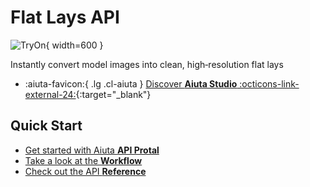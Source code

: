 # Flat Lays API

![TryOn](/media/api/flatlay.png){ width=600 }

Instantly convert model images into clean, high‑resolution flat lays


<div class="grid cards" markdown>

- :aiuta-favicon:{ .lg .cl-aiuta } [Discover __Aiuta Studio__ :octicons-link-external-24:](https://aiuta.com/aiuta-studio){:target="_blank"}

</div>

## Quick Start

- [Get started with Aiuta __API Protal__](/api/getting-started.md)
- [Take a look at the __Workflow__](/api/flat-lays/workflow.md)
- [Check out the API __Reference__](/api/flat-lays/reference.md)
